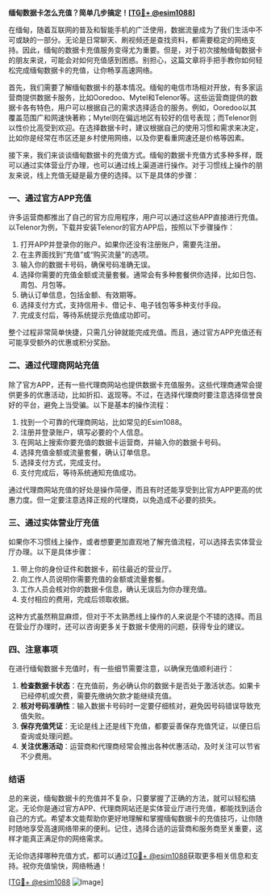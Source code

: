 **缅甸数据卡怎么充值？简单几步搞定！[[TG💪+ @esim1088](https://t.me/s/esim1088)]**

在缅甸，随着互联网的普及和智能手机的广泛使用，数据流量成为了我们生活中不可或缺的一部分。无论是日常聊天、刷视频还是查找资料，都需要稳定的网络支持。因此，缅甸的数据卡充值服务变得尤为重要。但是，对于初次接触缅甸数据卡的朋友来说，可能会对如何充值感到困惑。别担心，这篇文章将手把手教你如何轻松完成缅甸数据卡的充值，让你畅享高速网络。

首先，我们需要了解缅甸数据卡的基本情况。缅甸的电信市场相对开放，有多家运营商提供数据卡服务，比如Ooredoo、Mytel和Telenor等。这些运营商提供的数据卡各有特色，用户可以根据自己的需求选择适合的服务。例如，Ooredoo以其覆盖范围广和网速快著称；Mytel则在偏远地区有较好的信号表现；而Telenor则以性价比高受到欢迎。在选择数据卡时，建议根据自己的使用习惯和需求来决定，比如你是经常在市区还是乡村使用网络，以及你更看重网速还是价格等因素。

接下来，我们来谈谈缅甸数据卡的充值方式。缅甸的数据卡充值方式多种多样，既可以通过实体营业厅办理，也可以通过线上渠道进行操作。对于习惯线上操作的朋友来说，线上充值无疑是最方便的选择。以下是具体的步骤：

### 一、通过官方APP充值

许多运营商都推出了自己的官方应用程序，用户可以通过这些APP直接进行充值。以Telenor为例，下载并安装Telenor的官方APP后，按照以下步骤操作：

1. 打开APP并登录你的账户。如果你还没有注册账户，需要先注册。
2. 在主界面找到“充值”或“购买流量”的选项。
3. 输入你的数据卡号码，确保号码准确无误。
4. 选择你需要的充值金额或流量套餐。通常会有多种套餐供你选择，比如日包、周包、月包等。
5. 确认订单信息，包括金额、有效期等。
6. 选择支付方式，支持信用卡、借记卡、电子钱包等多种支付手段。
7. 完成支付后，等待系统提示充值成功即可。

整个过程非常简单快捷，只需几分钟就能完成充值。而且，通过官方APP充值还有可能享受额外的优惠或积分奖励。

### 二、通过代理商网站充值

除了官方APP，还有一些代理商网站也提供数据卡充值服务。这些代理商通常会提供更多的优惠活动，比如折扣、返现等。不过，在选择代理商时要注意选择信誉良好的平台，避免上当受骗。以下是基本的操作流程：

1. 找到一个可靠的代理商网站，比如常见的Esim1088。
2. 注册并登录账户，填写必要的个人信息。
3. 在网站上搜索你要充值的数据卡运营商，并输入你的数据卡号码。
4. 选择充值金额或流量套餐，确认订单信息。
5. 选择支付方式，完成支付。
6. 支付完成后，等待系统通知充值成功。

通过代理商网站充值的好处是操作简便，而且有时还能享受到比官方APP更高的优惠力度。但一定要注意选择正规的代理商，以免造成不必要的损失。

### 三、通过实体营业厅充值

如果你不习惯线上操作，或者想要更加直观地了解充值流程，可以选择去实体营业厅办理。以下是具体步骤：

1. 带上你的身份证件和数据卡，前往最近的营业厅。
2. 向工作人员说明你需要充值的金额或流量套餐。
3. 工作人员会核对你的数据卡信息，确认无误后为你办理充值。
4. 支付相应的费用，完成后领取收据。

这种方式虽然稍显麻烦，但对于不太熟悉线上操作的人来说是个不错的选择。而且在营业厅办理时，还可以咨询更多关于数据卡使用的问题，获得专业的建议。

### 四、注意事项

在进行缅甸数据卡充值时，有一些细节需要注意，以确保充值顺利进行：

1. **检查数据卡状态**：在充值前，务必确认你的数据卡是否处于激活状态。如果卡已经停机或欠费，需要先缴纳欠款才能继续充值。
2. **核对号码准确性**：输入数据卡号码时一定要仔细核对，避免因号码错误导致充值失败。
3. **保存充值凭证**：无论是线上还是线下充值，都要妥善保存充值凭证，以便日后查询或处理问题。
4. **关注优惠活动**：运营商和代理商经常会推出各种优惠活动，及时关注可以节省不少费用。

### 结语

总的来说，缅甸数据卡的充值并不复杂，只要掌握了正确的方法，就可以轻松搞定。无论你是通过官方APP、代理商网站还是实体营业厅进行充值，都能找到适合自己的方式。希望本文能帮助你更好地理解和掌握缅甸数据卡的充值技巧，让你随时随地享受高速网络带来的便利。记住，选择合适的运营商和服务商至关重要，这样才能真正满足你的网络需求。

无论你选择哪种充值方式，都可以通过[TG💪+ @esim1088](https://t.me/s/esim1088)获取更多相关信息和支持。祝你充值愉快，网络畅通！

[[TG💪+ @esim1088](https://t.me/s/esim1088) ![Image](https://i.postimg.cc/4NQfJmqS/Snipaste-2025-05-13-00-14-12.png)]